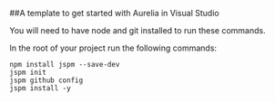 ##A template to get started with Aurelia in Visual Studio

You will need to have node and git installed to run these commands.

In the root of your project run the following commands:

```
npm install jspm --save-dev
jspm init
jspm github config
jspm install -y
```
